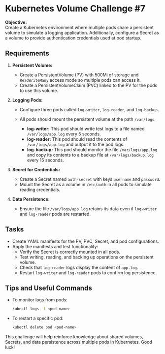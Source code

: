 
# Kubernetes Volume Challenge #7

**Objective:**  
Create a Kubernetes environment where multiple pods share a persistent volume to simulate a logging application. Additionally, configure a Secret as a volume to provide authentication credentials used at pod startup.

## Requirements

1. **Persistent Volume:**
   - Create a PersistentVolume (PV) with 500Mi of storage and `ReadWriteMany` access mode so multiple pods can access it.
   - Create a PersistentVolumeClaim (PVC) linked to the PV for the pods to use this volume.

2. **Logging Pods:**
   - Configure three pods called `log-writer`, `log-reader`, and `log-backup`.
   - All pods should mount the persistent volume at the path `/var/logs`.

     - **log-writer:** This pod should write test logs to a file named `/var/logs/app.log` every 5 seconds.
     - **log-reader:** This pod should read the contents of `/var/logs/app.log` and output it to the pod logs.
     - **log-backup:** This pod should monitor the file `/var/logs/app.log` and copy its contents to a backup file at `/var/logs/backup.log` every 15 seconds.

3. **Secret for Credentials:**
   - Create a Secret named `auth-secret` with keys `username` and `password`.
   - Mount the Secret as a volume in `/etc/auth` in all pods to simulate reading credentials.

4. **Data Persistence:**
   - Ensure the file `/var/logs/app.log` retains its data even if `log-writer` and `log-reader` pods are restarted.

## Tasks

- Create YAML manifests for the PV, PVC, Secret, and pod configurations.
- Apply the manifests and test functionality:
  - Verify the Secret is correctly mounted in all pods.
  - Test writing, reading, and backing up operations on the persistent volume.
  - Check that `log-reader` logs display the content of `app.log`.
  - Restart `log-writer` and `log-reader` pods to confirm log persistence.

## Tips and Useful Commands

- To monitor logs from pods:
  ```bash
  kubectl logs -f <pod-name>
  ```

- To restart a specific pod:
  ```bash
  kubectl delete pod <pod-name>
  ```

This challenge will help reinforce knowledge about shared volumes, Secrets, and data persistence across multiple pods in Kubernetes. Good luck!
